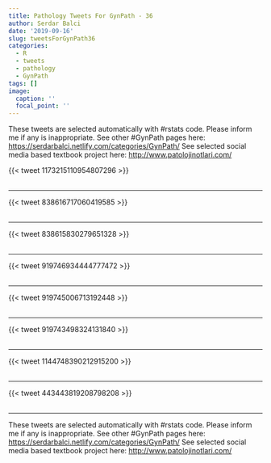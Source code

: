 ```yaml
---
title: Pathology Tweets For GynPath - 36
author: Serdar Balci
date: '2019-09-16'
slug: tweetsForGynPath36
categories:
  - R
  - tweets
  - pathology
  - GynPath
tags: []
image:
  caption: ''
  focal_point: ''
---
```



These tweets are selected automatically with #rstats code. Please inform me if any is inappropriate.
See other #GynPath pages here: https://serdarbalci.netlify.com/categories/GynPath/ 
See selected social media based textbook project here: http://www.patolojinotlari.com/

{{< tweet 1173215110954807296 >}}
<br>
<br>
<hr>
{{< tweet 838616717060419585 >}}
<br>
<br>
<hr>
{{< tweet 838615830279651328 >}}
<br>
<br>
<hr>
{{< tweet 919746934444777472 >}}
<br>
<br>
<hr>
{{< tweet 919745006713192448 >}}
<br>
<br>
<hr>
{{< tweet 919743498324131840 >}}
<br>
<br>
<hr>
{{< tweet 1144748390212915200 >}}
<br>
<br>
<hr>
{{< tweet 443443819208798208 >}}
<br>
<br>
<hr>


These tweets are selected automatically with #rstats code. Please inform me if any is inappropriate.
See other #GynPath pages here: https://serdarbalci.netlify.com/categories/GynPath/ 
See selected social media based textbook project here: http://www.patolojinotlari.com/
